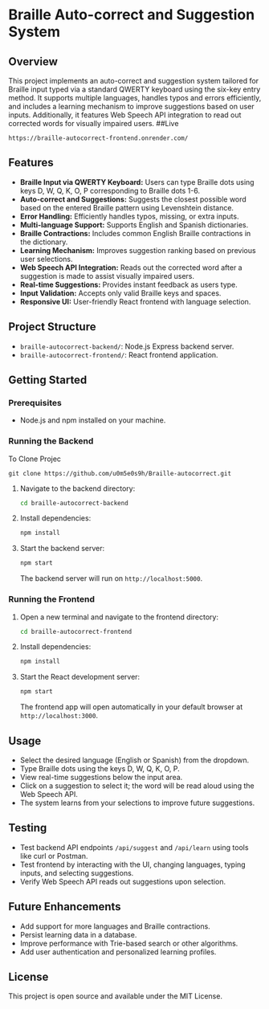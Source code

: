 # Braille Auto-correct and Suggestion System

## Overview

This project implements an auto-correct and suggestion system tailored for Braille input typed via a standard QWERTY keyboard using the six-key entry method. It supports multiple languages, handles typos and errors efficiently, and includes a learning mechanism to improve suggestions based on user inputs. Additionally, it features Web Speech API integration to read out corrected words for visually impaired users.
##Live
```
https://braille-autocorrect-frontend.onrender.com/
```
## Features

- **Braille Input via QWERTY Keyboard:** Users can type Braille dots using keys D, W, Q, K, O, P corresponding to Braille dots 1-6.
- **Auto-correct and Suggestions:** Suggests the closest possible word based on the entered Braille pattern using Levenshtein distance.
- **Error Handling:** Efficiently handles typos, missing, or extra inputs.
- **Multi-language Support:** Supports English and Spanish dictionaries.
- **Braille Contractions:** Includes common English Braille contractions in the dictionary.
- **Learning Mechanism:** Improves suggestion ranking based on previous user selections.
- **Web Speech API Integration:** Reads out the corrected word after a suggestion is made to assist visually impaired users.
- **Real-time Suggestions:** Provides instant feedback as users type.
- **Input Validation:** Accepts only valid Braille keys and spaces.
- **Responsive UI:** User-friendly React frontend with language selection.

## Project Structure

- `braille-autocorrect-backend/`: Node.js Express backend server.
- `braille-autocorrect-frontend/`: React frontend application.

## Getting Started

### Prerequisites

- Node.js and npm installed on your machine.

### Running the Backend

To Clone Projec
```
git clone https://github.com/u0m5e0s9h/Braille-autocorrect.git
```

1. Navigate to the backend directory:

   ```bash
   cd braille-autocorrect-backend
   ```

2. Install dependencies:

   ```bash
   npm install
   ```

3. Start the backend server:

   ```bash
   npm start
   ```

   The backend server will run on `http://localhost:5000`.

### Running the Frontend

1. Open a new terminal and navigate to the frontend directory:

   ```bash
   cd braille-autocorrect-frontend
   ```

2. Install dependencies:

   ```bash
   npm install
   ```

3. Start the React development server:

   ```bash
   npm start
   ```

   The frontend app will open automatically in your default browser at `http://localhost:3000`.

## Usage

- Select the desired language (English or Spanish) from the dropdown.
- Type Braille dots using the keys D, W, Q, K, O, P.
- View real-time suggestions below the input area.
- Click on a suggestion to select it; the word will be read aloud using the Web Speech API.
- The system learns from your selections to improve future suggestions.

## Testing

- Test backend API endpoints `/api/suggest` and `/api/learn` using tools like curl or Postman.
- Test frontend by interacting with the UI, changing languages, typing inputs, and selecting suggestions.
- Verify Web Speech API reads out suggestions upon selection.

## Future Enhancements

- Add support for more languages and Braille contractions.
- Persist learning data in a database.
- Improve performance with Trie-based search or other algorithms.
- Add user authentication and personalized learning profiles.

## License

This project is open source and available under the MIT License.
